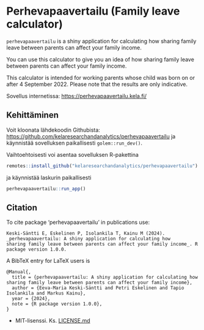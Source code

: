# Perhevapaavertailu (Family leave calculator)

`perhevapaavertailu` is a shiny application for calculating how sharing family leave between parents can affect your family income.

You can use this calculator to give you an idea of how sharing family leave between parents can affect your family income. 

This calculator is intended for working parents whose child was born on or after 4 September 2022. Please note that the results are only indicative.

Sovellus internetissa: <https://perhevapaavertailu.kela.fi/>

## Kehittäminen

Voit kloonata lähdekoodin Githubista:
<https://github.com/kelaresearchandanalytics/perhevapaavertailu> ja
käynnistää sovelluksen paikallisesti `golem::run_dev()`.

Vaihtoehtoisesti voi asentaa sovelluksen R-pakettina

``` r
remotes::install_github("kelaresearchandanalytics/perhevapaavertailu")
```

ja käynnistää laskurin paikallisesti

``` r
perhevapaavertailu::run_app()
```

## Citation

To cite package ‘perhevapaavertailu’ in publications use:

```
Keski-Säntti E, Eskelinen P, Isolankila T, Kainu M (2024). _perhevapaavertailu: A shiny application for calculating how
sharing family leave between parents can affect your family income_. R package version 1.0.0.
```

A BibTeX entry for LaTeX users is

```
@Manual{,
  title = {perhevapaavertailu: A shiny application for calculating how sharing family leave between parents can affect your family income},
  author = {Eeva-Maria Keski-Säntti and Petri Eskelinen and Tapio Isolankila and Markus Kainu},
  year = {2024},
  note = {R package version 1.0.0},
}
```

- MIT-lisenssi. Ks. [LICENSE.md](LICENSE.md)
